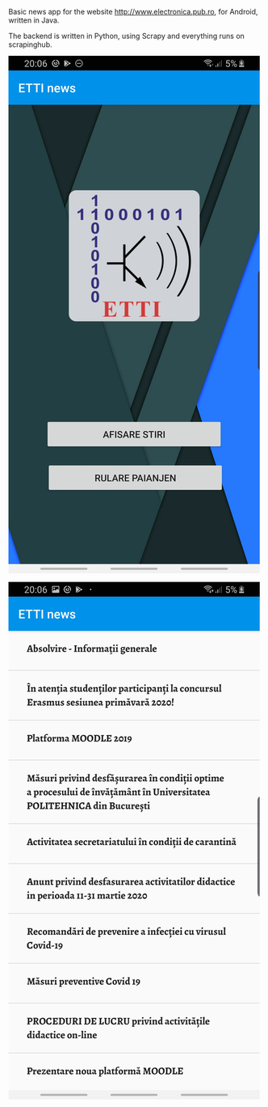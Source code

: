 Basic news app for the website http://www.electronica.pub.ro, for Android, written in Java. 

The backend is written in Python, using Scrapy and everything runs on scrapinghub.

![Main Activity](/main.png)

![List Activity](/list.png)
